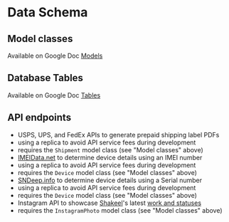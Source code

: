 # Data Schema

## Model classes
Available on Google Doc [Models](http://tinyurl.com/shakeel-models)

## Database Tables
Available on Google Doc [Tables](http://tinyurl.com/shakeel-tables)

## API endpoints

- USPS, UPS, and FedEx APIs to generate prepaid shipping label PDFs
 - using a replica to avoid API service fees during development
 - requires the ``Shipment`` model class (see "Model classes" above)
- [IMEIData.net](https://imeidata.net/) to determine device details using an IMEI number
 - using a replica to avoid API service fees during development
 - requires the ``Device`` model class (see "Model classes" above)
- [SNDeep.info](http://sndeep.info/en) to determine device details using a Serial number
 - using a replica to avoid API service fees during development
 - requires the ``Device`` model class (see "Model classes" above)
- Instagram API to showcase [Shakeel](https://www.yelp.com/biz/shakeel-the-iphone-repair-guy-south-san-francisco-2)'s latest [work and statuses](https://www.instagram.com/iphonerepairguy/)
 - requires the ``InstagramPhoto`` model class (see "Model classes" above)
